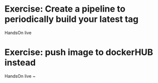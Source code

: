 # Exercise: Create a pipeline to periodically build your latest tag

HandsOn live

# Exercise: push image to dockerHUB instead

HandsOn live
~
